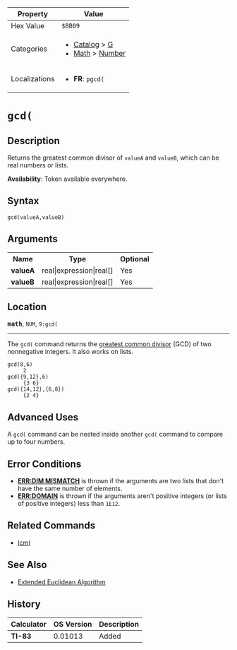 | Property      | Value |
|---------------|-------|
| Hex Value     | `$BB09`|
| Categories    | <ul><li>[Catalog](<../categories/Catalog.md>) > [G](<../categories/Catalog.md#G>)</li><li>[Math](<../categories/Math.md>) > [Number](<../categories/Math.md#Number>)</li></ul> |
| Localizations | <ul><li><b>FR</b>: `pgcd(`</li></ul> |

# `gcd(`

## Description
Returns the greatest common divisor of `valueA` and `valueB`, which can be real numbers or lists.


<b>Availability</b>: Token available everywhere.

## Syntax
`gcd(valueA,valueB)`

## Arguments
<table>
<tr><th>Name</th><th>Type</th><th>Optional</th></tr>

<tr><td><b>valueA</b></td><td>real|expression|real[]</td><td>Yes</td></tr>

<tr><td><b>valueB</b></td><td>real|expression|real[]</td><td>Yes</td></tr>

</table>

## Location
<tt><kbd><b>math</b></kbd></tt>, `NUM`, `9:gcd(`
<hr>

The `gcd(` command returns the [greatest common divisor](https://en.wikipedia.org/wiki/Greatest_common_divisor) (GCD) of two nonnegative integers. It also works on lists.

```ti-basic
gcd(8,6)
     2
gcd({9,12},6)
     {3 6}
gcd({14,12},{6,8})
     {2 4}
```

## Advanced Uses

A `gcd(` command can be nested inside another `gcd(` command to compare up to four numbers.

## Error Conditions

*   **[ERR:DIM MISMATCH](/errors#dimmismatch)** is thrown if the arguments are two lists that don't have the same number of elements.
*   **[ERR:DOMAIN](/errors#domain)** is thrown if the arguments aren't positive integers (or lists of positive integers) less than `1E12`.

## Related Commands

*   [lcm(](/lcm)

## See Also

*   [Extended Euclidean Algorithm](/extended-euclidean-algorithm)

## History
| Calculator | OS Version | Description |
|------------|------------|-------------|
| <b>TI-83</b> | 0.01013 | Added |



